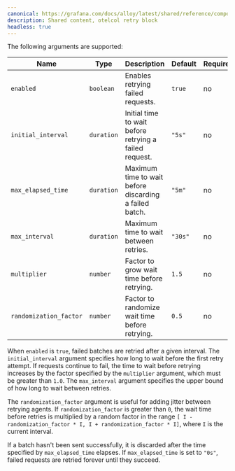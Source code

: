 ```yaml
---
canonical: https://grafana.com/docs/alloy/latest/shared/reference/components/otelcol-retry-block/
description: Shared content, otelcol retry block
headless: true
---
```


The following arguments are supported:

Name                   | Type       | Description                                            | Default | Required
-----------------------|------------|--------------------------------------------------------|---------|---------
`enabled`              | `boolean`  | Enables retrying failed requests.                      | `true`  | no
`initial_interval`     | `duration` | Initial time to wait before retrying a failed request. | `"5s"`  | no
`max_elapsed_time`     | `duration` | Maximum time to wait before discarding a failed batch. | `"5m"`  | no
`max_interval`         | `duration` | Maximum time to wait between retries.                  | `"30s"` | no
`multiplier`           | `number`   | Factor to grow wait time before retrying.              | `1.5`   | no
`randomization_factor` | `number`   | Factor to randomize wait time before retrying.         | `0.5`   | no

When `enabled` is `true`, failed batches are retried after a given interval.
The `initial_interval` argument specifies how long to wait before the first retry attempt.
If requests continue to fail, the time to wait before retrying increases by the factor specified by the `multiplier` argument, which must be greater than `1.0`.
The `max_interval` argument specifies the upper bound of how long to wait between retries.

The `randomization_factor` argument is useful for adding jitter between retrying agents.
If `randomization_factor` is greater than `0`, the wait time before retries is multiplied by a random factor in the range `[ I - randomization_factor * I, I + randomization_factor * I]`, where `I` is the current interval.

If a batch hasn't been sent successfully, it is discarded after the time specified by `max_elapsed_time` elapses.
If `max_elapsed_time` is set to `"0s"`, failed requests are retried forever until they succeed.
